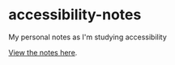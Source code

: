 # accessibility-notes
My personal notes as I'm studying accessibility

[View the notes here](https://jfhector.github.io/accessibility-notes/).
